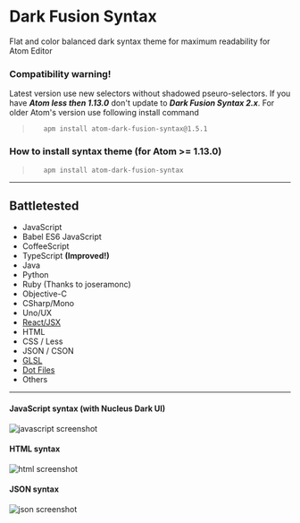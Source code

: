 Dark Fusion Syntax
==================

Flat and color balanced dark syntax theme for maximum readability for Atom Editor


### Сompatibility warning!

Latest version use new selectors without shadowed pseuro-selectors.
If you have ***Atom less then 1.13.0*** don't update to ***Dark Fusion Syntax 2.x***.
For older Atom's version use following install command
>```
>    apm install atom-dark-fusion-syntax@1.5.1
>```

### How to install syntax theme (for Atom >= 1.13.0)
>```
>    apm install atom-dark-fusion-syntax
>```


---
Battletested
------------

- JavaScript
- Babel ES6 JavaScript
- CoffeeScript
- TypeScript **(Improved!)**
- Java
- Python
- Ruby (Thanks to joseramonc)
- Objective-C
- CSharp/Mono
- Uno/UX
- [React/JSX](https://atom.io/packages/react)
- HTML
- CSS / Less
- JSON / CSON
- [GLSL](https://atom.io/packages/language-glsl)
- [Dot Files](https://atom.io/packages/language-dots)
- Others


---
#### JavaScript syntax (with Nucleus Dark UI)

![javascript screenshot](https://raw.githubusercontent.com/MaxGraey/atom-dark-fusion-syntax/master/screenshots/js.png)

#### HTML syntax

![html screenshot](https://raw.githubusercontent.com/MaxGraey/atom-dark-fusion-syntax/master/screenshots/html.png)

#### JSON syntax

![json screenshot](https://raw.githubusercontent.com/MaxGraey/atom-dark-fusion-syntax/master/screenshots/json.png)
